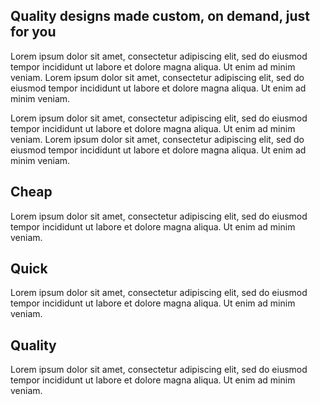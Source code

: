 ## Quality designs made custom, on demand, just for you

Lorem ipsum dolor sit amet, consectetur adipiscing elit, sed do eiusmod tempor incididunt ut labore et dolore magna aliqua. Ut enim ad minim veniam. Lorem ipsum dolor sit amet, consectetur adipiscing elit, sed do eiusmod tempor incididunt ut labore et dolore magna aliqua. Ut enim ad minim veniam.

Lorem ipsum dolor sit amet, consectetur adipiscing elit, sed do eiusmod tempor incididunt ut labore et dolore magna aliqua. Ut enim ad minim veniam. Lorem ipsum dolor sit amet, consectetur adipiscing elit, sed do eiusmod tempor incididunt ut labore et dolore magna aliqua. Ut enim ad minim veniam.

## Cheap

Lorem ipsum dolor sit amet, consectetur adipiscing elit, sed do eiusmod tempor incididunt ut labore et dolore magna aliqua. Ut enim ad minim veniam.

## Quick

Lorem ipsum dolor sit amet, consectetur adipiscing elit, sed do eiusmod tempor incididunt ut labore et dolore magna aliqua. Ut enim ad minim veniam.

## Quality

Lorem ipsum dolor sit amet, consectetur adipiscing elit, sed do eiusmod tempor incididunt ut labore et dolore magna aliqua. Ut enim ad minim veniam.
